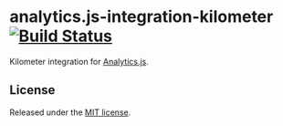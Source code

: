 # analytics.js-integration-kilometer [![Build Status][ci-badge]][ci-link]

Kilometer integration for [Analytics.js][].

## License

Released under the [MIT license](License.md).


[Analytics.js]: https://segment.com/docs/libraries/analytics.js/
[ci-link]: https://circleci.com/gh/segment-integrations/analytics.js-integration-kilometer
[ci-badge]: https://circleci.com/gh/segment-integrations/analytics.js-integration-kilometer.svg?style=svg
